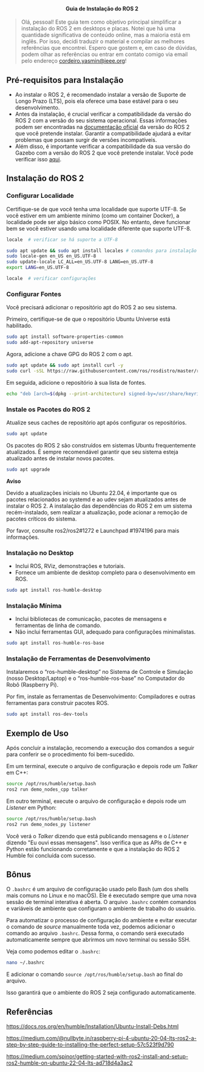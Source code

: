 <h4 align="center">Guia de Instalação do ROS 2</h4>


> Olá, pessoal! Este guia tem como objetivo principal simplificar a instalação do ROS 2 em desktops e placas. Notei que há uma quantidade significativa de conteúdo online, mas a maioria está em inglês. Por isso, decidi traduzir o material e compilar as melhores referências que encontrei. Espero que gostem e, em caso de dúvidas, podem olhar as referências ou entrar em contato comigo via email pelo endereço cordeiro.yasmin@ieee.org!

## Pré-requisitos para Instalação

- Ao instalar o ROS 2, é recomendado instalar a versão de Suporte de Longo Prazo (LTS), pois ela oferece uma base estável para o seu desenvolvimento.
- Antes da instalação, é crucial verificar a compatibilidade da versão do ROS 2 com a versão do seu sistema operacional. Essas informações podem ser encontradas na [documentação oficial](https://www.ros.org/reps/rep-2000.html#humble-hawksbill-may-2022-may-2027) da versão do ROS 2 que você pretende instalar. Garantir a compatibilidade ajudará a evitar problemas que possam surgir de versões incompatíveis.
- Além disso, é importante verificar a compatibilidade da sua versão do Gazebo com a versão do ROS 2 que você pretende instalar. Você pode verificar isso [aqui](https://gazebosim.org).

## Instalação do ROS 2

### Configurar Localidade

Certifique-se de que você tenha uma localidade que suporte UTF-8. Se você estiver em um ambiente mínimo (como um container Docker), a localidade pode ser algo básico como POSIX. No entanto, deve funcionar bem se você estiver usando uma localidade diferente que suporte UTF-8.

```bash
locale  # verificar se há suporte a UTF-8

sudo apt update && sudo apt install locales # comandos para instalação
sudo locale-gen en_US en_US.UTF-8
sudo update-locale LC_ALL=en_US.UTF-8 LANG=en_US.UTF-8
export LANG=en_US.UTF-8

locale  # verificar configurações
```

### Configurar Fontes

Você precisará adicionar o repositório apt do ROS 2 ao seu sistema.

Primeiro, certifique-se de que o repositório Ubuntu Universe está habilitado.

```bash
sudo apt install software-properties-common
sudo add-apt-repository universe
```

Agora, adicione a chave GPG do ROS 2 com o apt.

```bash
sudo apt update && sudo apt install curl -y
sudo curl -sSL https://raw.githubusercontent.com/ros/rosdistro/master/ros.key -o /usr/share/keyrings/ros-archive-keyring.gpg
```

Em seguida, adicione o repositório à sua lista de fontes.

```bash
echo "deb [arch=$(dpkg --print-architecture) signed-by=/usr/share/keyrings/ros-archive-keyring.gpg] http://packages.ros.org/ros2/ubuntu $(. /etc/os-release && echo $UBUNTU_CODENAME) main" | sudo tee /etc/apt/sources.list.d/ros2.list > /dev/null
```

### Instale os Pacotes do ROS 2

Atualize seus caches de repositório apt após configurar os repositórios.

```bash
sudo apt update
```

Os pacotes do ROS 2 são construídos em sistemas Ubuntu frequentemente atualizados. É sempre recomendável garantir que seu sistema esteja atualizado antes de instalar novos pacotes.

```bash
sudo apt upgrade
```

**Aviso**

Devido a atualizações iniciais no Ubuntu 22.04, é importante que os pacotes relacionados ao systemd e ao udev sejam atualizados antes de instalar o ROS 2. A instalação das dependências do ROS 2 em um sistema recém-instalado, sem realizar a atualização, pode acionar a remoção de pacotes críticos do sistema.

Por favor, consulte ros2/ros2#1272 e Launchpad #1974196 para mais informações.

### Instalação no Desktop

- Inclui ROS, RViz, demonstrações e tutoriais.
- Fornece um ambiente de desktop completo para o desenvolvimento em ROS.

```bash
sudo apt install ros-humble-desktop
```

### Instalação Mínima

- Inclui bibliotecas de comunicação, pacotes de mensagens e ferramentas de linha de comando.
- Não inclui ferramentas GUI, adequado para configurações minimalistas.

```bash
sudo apt install ros-humble-ros-base
```

### Instalação de Ferramentas de Desenvolvimento

Instalaremos o “ros-humble-desktop” no Sistema de Controle e Simulação (nosso Desktop/Laptop) e o “ros-humble-ros-base” no Computador do Robô (Raspberry Pi).

Por fim, instale as ferramentas de Desenvolvimento: Compiladores e outras ferramentas para construir pacotes ROS.

```bash
sudo apt install ros-dev-tools
```
## Exemplo de Uso

Após concluir a instalação, recomendo a execução dos comandos a seguir para conferir se o procedimento foi bem-sucedido.

Em um terminal, execute o arquivo de configuração e depois rode um *Talker* em C++:

```bash
source /opt/ros/humble/setup.bash
ros2 run demo_nodes_cpp talker
```

Em outro terminal, execute o arquivo de configuração e depois rode um *Listener* em Python:

```bash
source /opt/ros/humble/setup.bash
ros2 run demo_nodes_py listener
```

Você verá o *Talker* dizendo que está publicando mensagens e o *Listener* dizendo "Eu ouvi essas mensagens". Isso verifica que as APIs de C++ e Python estão funcionando corretamente e que a instalação do ROS 2 Humble foi concluída com sucesso.  

## Bônus

O `.bashrc` é um arquivo de configuração usado pelo Bash (um dos shells mais comuns no Linux e no macOS). Ele é executado sempre que uma nova sessão de terminal interativa é aberta. O arquivo `.bashrc` contém comandos e variáveis de ambiente que configuram o ambiente de trabalho do usuário.

Para automatizar o processo de configuração do ambiente e evitar executar o comando de *source* manualmente toda vez, podemos adicionar o comando ao arquivo `.bashrc`. Dessa forma, o comando será executado automaticamente sempre que abrirmos um novo terminal ou sessão SSH.

Veja como podemos editar o `.bashrc`:

```bash
nano ~/.bashrc
```

E adicionar o comando `source /opt/ros/humble/setup.bash` ao final do arquivo.

Isso garantirá que o ambiente do ROS 2 seja configurado automaticamente.

## Referências

https://docs.ros.org/en/humble/Installation/Ubuntu-Install-Debs.html

https://medium.com/@nullbyte.in/raspberry-pi-4-ubuntu-20-04-lts-ros2-a-step-by-step-guide-to-installing-the-perfect-setup-57c523f9d790

https://medium.com/spinor/getting-started-with-ros2-install-and-setup-ros2-humble-on-ubuntu-22-04-lts-ad718d4a3ac2
